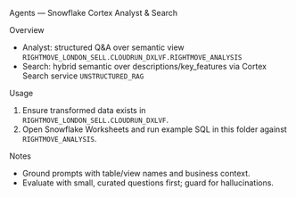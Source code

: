Agents — Snowflake Cortex Analyst & Search

Overview
- Analyst: structured Q&A over semantic view `RIGHTMOVE_LONDON_SELL.CLOUDRUN_DXLVF.RIGHTMOVE_ANALYSIS`
- Search: hybrid semantic over descriptions/key_features via Cortex Search service `UNSTRUCTURED_RAG`

Usage
1) Ensure transformed data exists in `RIGHTMOVE_LONDON_SELL.CLOUDRUN_DXLVF`.
2) Open Snowflake Worksheets and run example SQL in this folder against `RIGHTMOVE_ANALYSIS`.

Notes
- Ground prompts with table/view names and business context.
- Evaluate with small, curated questions first; guard for hallucinations.

